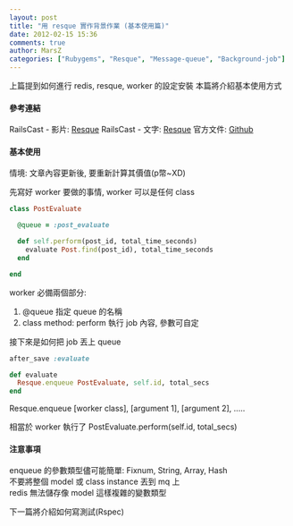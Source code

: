 ```yaml
---
layout: post
title: "用 resque 實作背景作業 (基本使用篇)"
date: 2012-02-15 15:36
comments: true
author: MarsZ
categories: ["Rubygems", "Resque", "Message-queue", "Background-job"]
---
```

上篇提到如何進行 redis, resque, worker 的設定安裝 
本篇將介紹基本使用方式  

<!-- more -->

#### 參考連結

RailsCast - 影片: <a href="http://railscasts.com/episodes/271-resque" target="_blank">Resque</a>
RailsCast - 文字: <a href="http://railscasts.com/episodes/271-resque?view=asciicast" target="_blank">
Resque</a>
官方文件: <a href="https://github.com/defunkt/resque" target="_blank">Github</a>

#### 基本使用

情境: 文章內容更新後, 要重新計算其價值(p幣~XD)

先寫好 worker 要做的事情, worker 可以是任何 class

```ruby app/workers/post_evaluate.rb
class PostEvaluate

  @queue = :post_evaluate

  def self.perform(post_id, total_time_seconds)
    evaluate Post.find(post_id), total_time_seconds
  end

end
```

worker 必備兩個部分:
1. @queue 指定 queue 的名稱
2. class method: perform 執行 job 內容, 參數可自定

接下來是如何把 job 丟上 queue

```ruby app/models/post.rb
after_save :evaluate

def evaluate
  Resque.enqueue PostEvaluate, self.id, total_secs
end
```

Resque.enqueue [worker class], [argument 1], [argument 2], .....

相當於 worker 執行了 PostEvaluate.perform(self.id, total_secs)

#### 注意事項

enqueue 的參數類型儘可能簡單: Fixnum, String, Array, Hash  
不要將整個 model 或 class instance 丟到 mq 上  
redis 無法儲存像 model 這樣複雜的變數類型  

下一篇將介紹如何寫測試(Rspec)

